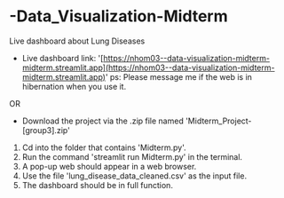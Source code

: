 # -Data_Visualization-Midterm
Live dashboard about Lung Diseases

- Live dashboard link: '[https://nhom03--data-visualization-midterm-midterm.streamlit.app](https://nhom03--data-visualization-midterm-midterm.streamlit.app)'
ps: Please message me if the web is in hibernation when you use it.

OR
 
- Download the project via the .zip file named 'Midterm_Project-[group3].zip'
1. Cd into the folder that contains 'Midterm.py'.
2. Run the command 'streamlit run Midterm.py' in the terminal.
3. A pop-up web should appear in a web browser.
4. Use the file 'lung_disease_data_cleaned.csv' as the input file.
5. The dashboard should be in full function.
